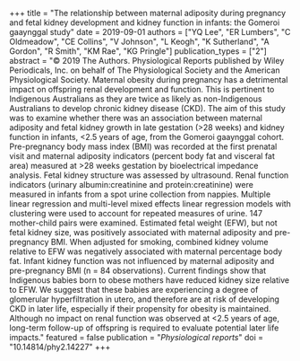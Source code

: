 +++
title = "The relationship between maternal adiposity during pregnancy and fetal kidney development and kidney function in infants: the Gomeroi gaaynggal study"
date = 2019-09-01
authors = ["YQ Lee", "ER Lumbers", "C Oldmeadow", "CE Collins", "V Johnson", "L Keogh", "K Sutherland", "A Gordon", "R Smith", "KM Rae", "KG Pringle"]
publication_types = ["2"]
abstract = "© 2019 The Authors. Physiological Reports published by Wiley Periodicals, Inc. on behalf of The Physiological Society and the American Physiological Society. Maternal obesity during pregnancy has a detrimental impact on offspring renal development and function. This is pertinent to Indigenous Australians as they are twice as likely as non-Indigenous Australians to develop chronic kidney disease (CKD). The aim of this study was to examine whether there was an association between maternal adiposity and fetal kidney growth in late gestation (>28 weeks) and kidney function in infants, <2.5 years of age, from the Gomeroi gaaynggal cohort. Pre-pregnancy body mass index (BMI) was recorded at the first prenatal visit and maternal adiposity indicators (percent body fat and visceral fat area) measured at >28 weeks gestation by bioelectrical impedance analysis. Fetal kidney structure was assessed by ultrasound. Renal function indicators (urinary albumin:creatinine and protein:creatinine) were measured in infants from a spot urine collection from nappies. Multiple linear regression and multi-level mixed effects linear regression models with clustering were used to account for repeated measures of urine. 147 mother-child pairs were examined. Estimated fetal weight (EFW), but not fetal kidney size, was positively associated with maternal adiposity and pre-pregnancy BMI. When adjusted for smoking, combined kidney volume relative to EFW was negatively associated with maternal percentage body fat. Infant kidney function was not influenced by maternal adiposity and pre-pregnancy BMI (n = 84 observations). Current findings show that Indigenous babies born to obese mothers have reduced kidney size relative to EFW. We suggest that these babies are experiencing a degree of glomerular hyperfiltration in utero, and therefore are at risk of developing CKD in later life, especially if their propensity for obesity is maintained. Although no impact on renal function was observed at <2.5 years of age, long-term follow-up of offspring is required to evaluate potential later life impacts."
featured = false
publication = "*Physiological reports*"
doi = "10.14814/phy2.14227"
+++

